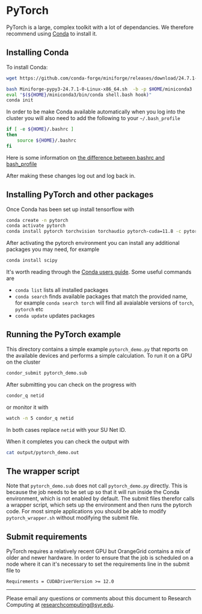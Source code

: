 # PyTorch

PyTorch is a large, complex toolkit with a lot of dependancies.  We therefore recommend using
[Conda](https://github.com/conda-forge/miniforge) to install it.


## Installing Conda

To install Conda:

```bash
wget https://github.com/conda-forge/miniforge/releases/download/24.7.1-0/Miniforge-pypy3-24.7.1-0-Linux-x86_64.sh

bash Miniforge-pypy3-24.7.1-0-Linux-x86_64.sh  -b -p $HOME/miniconda3
eval "$(${HOME}/miniconda3/bin/conda shell.bash hook)"
conda init
```

In order to be make Conda available automatically when you log into the cluster
you will also need to add the following to your `~/.bash_profile`

```bash
if [ -e ${HOME}/.bashrc ]
then
    source ${HOME}/.bashrc
fi
```

Here is some information on
[the difference between bashrc and bash_profile](https://linuxize.com/post/bashrc-vs-bash-profile/)


After making these changes log out and log back in.


## Installing PyTorch  and other packages

Once Conda has been set up install tensorflow with

```bash
conda create -n pytorch
conda activate pytorch
conda install pytorch torchvision torchaudio pytorch-cuda=11.8 -c pytorch -c nvidia
```

After activating the pytorch environment you can install any additional packages you
may need, for example

```bash
conda install scipy 
```


It's worth reading through the
[Conda users guide](https://docs.conda.io/projects/conda/en/latest/user-guide/index.html).  Some useful commands are

  * `conda list` lists all installed packages
  * `conda search` finds available packages that match the provided name, for
    example `conda search torch` will find all avaialable versions of `torch`,
    `pytorch` etc
  * `conda update` updates packages


## Running the PyTorch example

This directory contains a simple example `pytorch_demo.py` that reports on the available devices
and performs a simple calculation.  To run it on a GPU on the cluster


```bash
condor_submit pytorch_demo.sub
```

After submitting you can check on the progress with

```bash
condor_q netid
```

or monitor it with

```bash
watch -n 5 condor_q netid
```

In both cases replace `netid` with your SU Net ID.

When it completes you can check the output with

```bash
cat output/pytorch_demo.out
```

## The wrapper script

Note that `pytorch_demo.sub` does not call `pytorch_demo.py` directly.
This is because the job needs to be set up so that it will run inside the Conda
environment, which is not enabled by default.  The submit files therefor calls
a wrapper script, which sets up the environment and then runs the pytorch
code.  For most simple applications you should be able to modify
`pytorch_wrapper.sh` without modifying the submit file.


## Submit requirements

PyTorch requires a relatively recent GPU but OrangeGrid contains a mix of older
and newer hardware.  In order to ensure that the job is scheduled on a node
where it can it's necessary to set the requirements line in the submit file to

```
Requirements = CUDADriverVersion >= 12.0
```

---
Please email any questions or comments about this document to Research Computing at [researchcomputing@syr.edu](mailto:researchcomputing@syr.edu).

